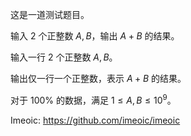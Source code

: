 <!--begbackground-->

这是一道测试题目。

<!--endbackground-->

<!--begdescription-->

输入 $2$ 个正整数 $A,B$，输出 $A+B$ 的结果。

<!--enddescription-->

<!--beginputformat-->

输入一行 $2$ 个正整数 $A,B$。

<!--endinputformat-->

<!--begoutputformat-->

输出仅一行一个正整数，表示 $A+B$ 的结果。

<!--endoutputformat-->

<!--samples-->

<!--begconvention-->

对于 $100\%$ 的数据，满足 $1 \leq A,B \leq 10^9$。

<!--endconvention-->

<!--beghint-->

Imeoic: <https://github.com/imeoic/imeoic>

<!--endhint-->
